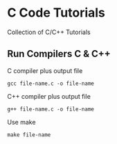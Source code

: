 # C Code Tutorials #

Collection of C/C++ Tutorials

## Run Compilers C & C++

C compiler plus output file
```
gcc file-name.c -o file-name
```

C++ compiler plus output file
```
g++ file-name.c -o file-name
```

Use make
```
make file-name
```
